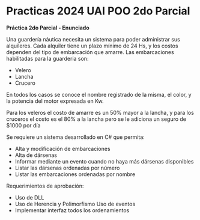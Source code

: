 # Practicas 2024 UAI POO 2do Parcial

**Práctica 2do Parcial - Enunciado**

Una guardería náutica necesita un sistema para poder administrar sus alquileres. Cada alquiler tiene un plazo mínimo de 24 Hs, y los costos dependen del tipo de embarcación que amarre. Las embarcaciones habilitadas para la guarderia son:
* Velero
* Lancha
* Crucero

En todos los casos se conoce el nombre registrado de la misma, el color, y la potencia del motor expresada en Kw.

Para los veleros el costo de amarre es un 50% mayor a la lancha, y para los cruceros el costo es el 80% a la lancha pero se le adiciona un seguro de $1000 por día

Se requiere un sistema desarrollado en C# que permita:
* Alta y modificación de embarcaciones
* Alta de därsenas
* Informar mediante un evento cuando no haya más dársenas disponibles 
* Listar las därsenas ordenadas por número
* Listar las embarcaciones ordenadas por nombre

Requerimientos de aprobación:
* Uso de DLL
* Uso de Herencia y Polimorfismo Uso de eventos
* Implementar interfaz todos los ordenamientos
